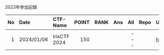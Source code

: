 2023年参加記録

| No |Date      |CTF-Name                          |POINT| RANK| Ans| All|Repo|URL(CTFTime)                    |URL                                 |
|---:|:---      |:---                              | ---:| ---:|---:|---:|:---|:---                            |:---                                |
|  1 |2024/01/06|IrisCTF 2024                      |  150|     |    | ---|    | https://ctftime.org/event/2085 | https://2024.irisc.tf/             |
